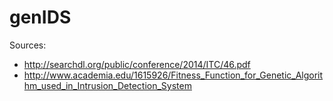 genIDS
======

Sources:
- http://searchdl.org/public/conference/2014/ITC/46.pdf
- http://www.academia.edu/1615926/Fitness_Function_for_Genetic_Algorithm_used_in_Intrusion_Detection_System
